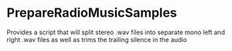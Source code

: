 # PrepareRadioMusicSamples
Provides a script that will split stereo .wav files into separate mono left and right .wav files as well as trims the trailing silence in the audio
